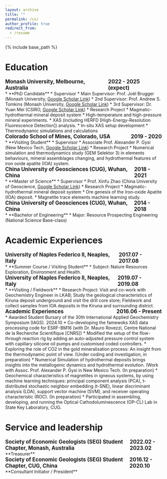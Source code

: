 ```yaml
---
layout: archive
title: ""
permalink: /cv/
author_profile: true
redirect_from:
  - /resume
---
```


{% include base_path %}

Education
======
<div style="display: flex; justify-content: space-between; font-size: 1.2em;">
    <span><strong>Monash University, Melbourne, Australia</strong></span>
    <span><strong>2022 - 2025 (expect)</strong></span>
</div>
* **PhD Candidate**
* Supervisor
  * Main Supervisor:	Prof. Joël Brugger (Monash University, <a href="https://scholar.google.com/citations?user=LWXkkmwAAAAJ&hl=en&oi=ao">Google Scholar Link</a>)
  * 2nd Supervisor:	  Prof. Andrew S. Tomkins (Monash University, <a href="https://scholar.google.com.au/citations?user=QrVKsXsAAAAJ&hl=en">Google Scholar Link</a>)
  * 3rd Supervisor:	  Dr. Yuan Mei (CSIRO, <a href="[https://scholar.google.com](https://scholar.google.com/citations?user=QZ-_2l4AAAAJ&hl=en&oi=sra)">Google Scholar Link</a>)
* Research Project
  * Magmatic-hydrothermal mineral deposit system
  * High-temperature and high-pressure mineral experiments.
  * XAS (including HERFD [High-Energy-Resolution Fluorescence Detection]) analysis.
  * In-situ XAS setup development
  * Thermodynamic simulations and calculations

<div style="display: flex; justify-content: space-between; font-size: 1.2em;">
    <span><strong>Colorado School of Mines, Colorado, USA</strong></span>
    <span><strong>2019 - 2020</strong></span>
</div>
* **Visiting Student**
* Supervisor
  * Associate Prof. Alexander P. Gysi (New Mexico Tech, <a href="https://scholar.google.com/citations?user=mlnv8CIAAAAJ&hl=en">Google Scholar Link</a>)
* Research Project
  * Numerical simulation and thermodynamics study (GEM Selektor 3) in elements behaviours, mineral assemblages changing, and hydrothermal features of iron oxide apatite (IOA) system.

<div style="display: flex; justify-content: space-between; font-size: 1.2em;">
    <span><strong>China University of Geosciences (CUG), Wuhan, China</strong></span>
    <span><strong>2018 - 2021</strong></span>
</div>
* **Master of Science**
* Supervisor
  * Prof. Xinfu Zhao (China University of Geoscience, <a href="https://scholar.google.com/citations?user=RfXyjIAAAAAJ&hl=en&oi=ao">Google Scholar Link</a>)
* Research Project
  * Magmatic-hydrothermal mineral deposit system
  * Ore genesis of the Iron-oxide Apatite (IOA) deposit.
  * Magnetite trace elements machine learning study.

<div style="display: flex; justify-content: space-between; font-size: 1.2em;">
    <span><strong>China University of Geosciences (CUG), Wuhan, China</strong></span>
    <span><strong>2014 - 2018</strong></span>
</div>
* **Bachelor of Engineering**
* Major: Resource Prospecting Engineering (National Science Base-class)

<br>

Academic Experiences
======
<div style="display: flex; justify-content: space-between; font-size: 1.2em;">
    <span><strong>University of Naples Federico II, Neaples, Italy</strong></span>
    <span><strong>2017.07 - 2017.08</strong></span>
</div>
* **Summer Course / Visiting Student**
* Subject: Nature Resources Exploration, Environment and Health.

<div style="display: flex; justify-content: space-between; font-size: 1.2em;">
    <span><strong>University of Naples Federico II, Neaples, Italy</strong></span>
    <span><strong>2019.07 - 2019.08</strong></span>
</div>
* **Visiting / Fieldwork**
* Research Project: Visit and co-work with Geochemistry Engineer in LKAB; Study the geological characteristics of Kiruna deposit underground and visit the drill core store; Fieldwork and collect samples from IOA deposits in the Kiruna and surrounding district.

<div style="display: flex; justify-content: space-between; font-size: 1.2em;">
    <span><strong>Academic Experiences</strong></span>
    <span><strong>2016.06 - Present</strong></span>
</div>
* Awarded Student Bursary of the 30th International Applied Geochemistry Symposium (IAGS). 2024.10
* Co-developing the famewoks XAS data processing code for ESRF-BM16 (with Dr. Mauro Rovezzi, Centre National de la Recherche Scientifique [CNRS])
* Modified the setup of the flow-through reaction rig by adding an auto-adjusted pressure control system with capillary silicone oil pumps and customised coded controllers.
* Exploring the role of CO2 in the gold mineralisation process: An insight from the thermodynamic point of view. (Under coding and investigation, in preparation)
* Numerical Simulation of hydrothermal deposits brings insights into the metallogenic dynamics and hydrothermal evolution. (Work with Assoc. Prof. Alexander P. Gysi in New Mexico Tech. (In preparation)
* Geochemical characteristics of magnetites in igneous systems, by using machine learning techniques: principal component analysis (PCA), t-distributed stochastic neighbor embedding (t-SNE), linear discriminant analysis (LDA), support vector machine (SVM), and receiver operating characteristic (ROC). (In preparation)
* Participated in assembling, developing, and running the Optical Cathodoluminescence (OP-CL) Lab in State Key Laboratory, CUG.

<br>
  
Service and leadership
======
<div style="display: flex; justify-content: space-between; font-size: 1.2em;">
    <span><strong>Society of Economic Geologists (SEG) Student Chapter, Monash, Australia</strong></span>
    <span><strong>2022.02 - 2023.02</strong></span>
</div>
**Treasurer**
<div style="display: flex; justify-content: space-between; font-size: 1.2em;">
    <span><strong>Society of Economic Geologists (SEG) Student Chapter, CUG, China</strong></span>
    <span><strong>2016.12 - 2020.10</strong></span>
</div>
**Consultant Initiator / President**
